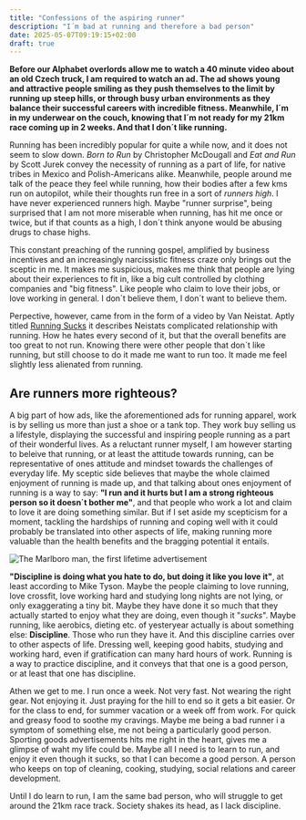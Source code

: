 ```yaml
---
title: "Confessions of the aspiring runner"
description: "I´m bad at running and therefore a bad person"
date: 2025-05-07T09:19:15+02:00
draft: true
---
```


**Before our Alphabet overlords allow me to watch a 40 minute video about an old Czech truck, I am required to watch an ad. The ad shows young and attractive people smiling as they push themselves to the limit by running up steep hills, or through busy urban environments as they balance their successful careers with incredible fitness. Meanwhile, I´m in my underwear on the couch, knowing that I´m not ready for my 21km race coming up in 2 weeks. And that I don´t like running.**

Running has been incredibly popular for quite a while now, and it does not seem to slow down. *Born to Run* by Christopher McDougall and *Eat and Run* by Scott Jurek convey the necessity of running as a part of life, for native tribes in Mexico and Polish-Americans alike. Meanwhile, people around me talk of the peace they feel while running, how their bodies after a few kms run on autopilot, while their thoughts run free in a sort of *runners high*. I have never experienced runners high. Maybe "runner surprise", being surprised that I am not more miserable when running, has hit me once or twice, but if that counts as a high, I don´t think anyone would be abusing drugs to chase highs.

This constant preaching of the running gospel, amplified by business incentives and an increasingly narcissistic fitness craze only brings out the sceptic in me. It makes me suspicious, makes me think that people are lying about their experiences to fit in, like a big cult controlled by clothing companies and "big fitness". Like people who claim to love their jobs, or love working in general. I don´t believe them, I don´t want to believe them.

Perpective, however, came from in the form of a video by Van Neistat. Aptly titled [Running Sucks](https://www.youtube.com/watch?v=sOSEGYBy8d8) it describes Neistats complicated relationship with running. How he hates every second of it, but that the overall benefits are too great to not run. Knowing there were other people that don´t like running, but still choose to do it made me want to run too. It made me feel slightly less alienated from running.

## Are runners more righteous? ##
A big part of how ads, like the aforementioned ads for running apparel, work is by selling us more than just a shoe or a tank top. They work buy selling us a lifestyle, displaying the successful and inspiring people running as a part of their wonderful lives. As a reluctant runner myself, I am however starting to beleive that running, or at least the attitude towards running, can be representative of ones attitude and mindset towards the challenges of everyday life. My sceptic side believes that maybe the whole claimed enjoyment of running is made up, and that talking about ones enjoyment of running is a way to say: **"I run and it hurts but I am a strong righteous person so it doesn´t bother me"**, and that people who work a lot and claim to love it are doing something similar. But if I set aside my scepticism for a moment, tackling the hardships of running and coping well with it could probably be translated into other aspects of life, making running more valuable than the health benefits and the bragging potential it entails.

![The Marlboro man, the first lifetime advertisement](/images/blog/marlboro.jpg "Marlboro advertised more than just cigarettes with their Marlboro man advertisements, they linked smoking to an attractive lifestyle and image.")

**"Discipline is doing what you hate to do, but doing it like you love it"**, at least according to Mike Tyson. Maybe the people claiming to love running, love crossfit, love working hard and studying long nights are not lying, or only exaggerating a tiny bit. Maybe they have done it so much that they actually started to enjoy what they are doing, even though it "*sucks*". Maybe running, like aerobics, dieting etc. of yesteryear actually is about something else: **Discipline**. Those who run they have it. And this discipline carries over to other aspects of life. Dressing well, keeping good habits, studying and working hard, even if gratification can many hard hours of work.  Running is a way to practice discipline, and it conveys that that one is a good person, or at least that one has discipline.

Athen we get to me. I run once a week. Not very fast. Not wearing the right gear. Not enjoying it. Just praying for the hill to end so it gets a bit easier. Or for the class to end, for summer vacation or a week off from work. For quick and greasy food to soothe my cravings. Maybe me being a bad runner i a symptom of something else, me not being a particularly good person. Sporting goods advertisements hits me right in the heart, gives me a glimpse of waht my life could be. Maybe all I need is to learn to run, and enjoy it even though it sucks, so that I can become a good person. A person who keeps on top of cleaning, cooking, studying, social relations and career development.

Until I do learn to run, I am the same bad person, who will struggle to get around the 21km race track. Society shakes its head, as I lack discipline.
